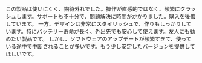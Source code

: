 この製品は使いにくく、期待外れでした。操作が直感的ではなく、頻繁にクラッシュします。サポートも不十分で、問題解決に時間がかかりました。購入を後悔しています。
一方、デザインは非常にスタイリッシュで、作りもしっかりしています。特にバッテリー寿命が長く、外出先でも安心して使えます。友人にも勧めたい製品です。
しかし、ソフトウェアのアップデートが頻繁すぎて、使っている途中で中断されることが多いです。もう少し安定したバージョンを提供してほしいです。
